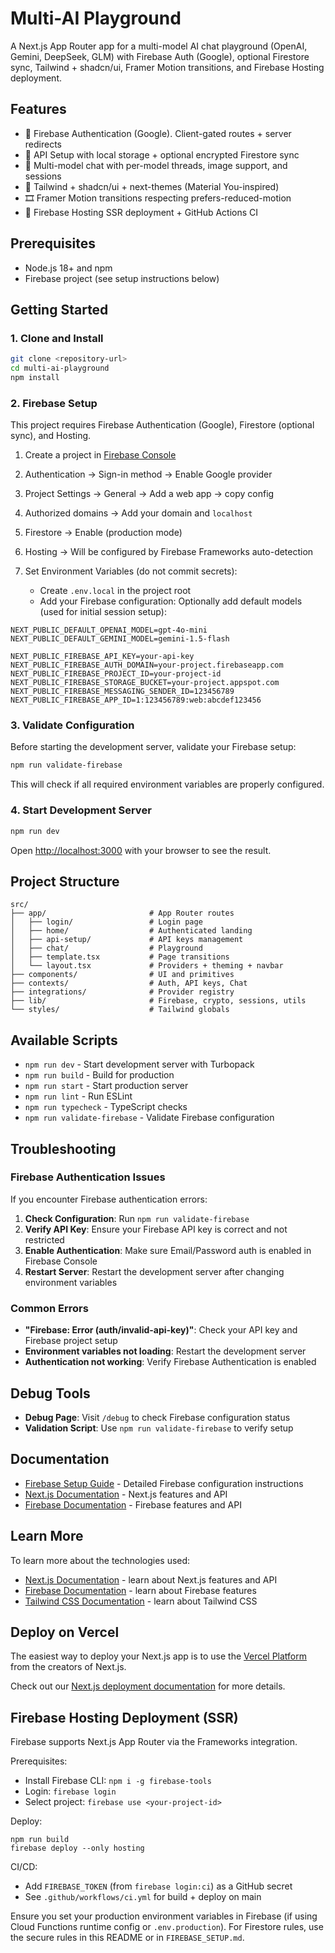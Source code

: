 # Multi-AI Playground

A Next.js App Router app for a multi-model AI chat playground (OpenAI, Gemini, DeepSeek, GLM) with Firebase Auth (Google), optional Firestore sync, Tailwind + shadcn/ui, Framer Motion transitions, and Firebase Hosting deployment.

## Features

- 🔐 Firebase Authentication (Google). Client-gated routes + server redirects
- 🔑 API Setup with local storage + optional encrypted Firestore sync
- 💬 Multi-model chat with per-model threads, image support, and sessions
- 🎨 Tailwind + shadcn/ui + next-themes (Material You-inspired)
- 🎞️ Framer Motion transitions respecting prefers-reduced-motion
- 🚀 Firebase Hosting SSR deployment + GitHub Actions CI

## Prerequisites

- Node.js 18+ and npm
- Firebase project (see setup instructions below)

## Getting Started

### 1. Clone and Install

```bash
git clone <repository-url>
cd multi-ai-playground
npm install
```

### 2. Firebase Setup

This project requires Firebase Authentication (Google), Firestore (optional sync), and Hosting.

1. Create a project in [Firebase Console](https://console.firebase.google.com/)
2. Authentication → Sign-in method → Enable Google provider
3. Project Settings → General → Add a web app → copy config
4. Authorized domains → Add your domain and `localhost`
5. Firestore → Enable (production mode)
6. Hosting → Will be configured by Firebase Frameworks auto-detection

4. Set Environment Variables (do not commit secrets):
   - Create `.env.local` in the project root
   - Add your Firebase configuration:
Optionally add default models (used for initial session setup):

```env
NEXT_PUBLIC_DEFAULT_OPENAI_MODEL=gpt-4o-mini
NEXT_PUBLIC_DEFAULT_GEMINI_MODEL=gemini-1.5-flash
```

```env
NEXT_PUBLIC_FIREBASE_API_KEY=your-api-key
NEXT_PUBLIC_FIREBASE_AUTH_DOMAIN=your-project.firebaseapp.com
NEXT_PUBLIC_FIREBASE_PROJECT_ID=your-project-id
NEXT_PUBLIC_FIREBASE_STORAGE_BUCKET=your-project.appspot.com
NEXT_PUBLIC_FIREBASE_MESSAGING_SENDER_ID=123456789
NEXT_PUBLIC_FIREBASE_APP_ID=1:123456789:web:abcdef123456
```

### 3. Validate Configuration

Before starting the development server, validate your Firebase setup:

```bash
npm run validate-firebase
```

This will check if all required environment variables are properly configured.

### 4. Start Development Server

```bash
npm run dev
```

Open [http://localhost:3000](http://localhost:3000) with your browser to see the result.

## Project Structure

```
src/
├── app/                       # App Router routes
│   ├── login/                 # Login page
│   ├── home/                  # Authenticated landing
│   ├── api-setup/             # API keys management
│   ├── chat/                  # Playground
│   ├── template.tsx           # Page transitions
│   └── layout.tsx             # Providers + theming + navbar
├── components/                # UI and primitives
├── contexts/                  # Auth, API keys, Chat
├── integrations/              # Provider registry
├── lib/                       # Firebase, crypto, sessions, utils
└── styles/                    # Tailwind globals
```

## Available Scripts

- `npm run dev` - Start development server with Turbopack
- `npm run build` - Build for production
- `npm run start` - Start production server
- `npm run lint` - Run ESLint
- `npm run typecheck` - TypeScript checks
- `npm run validate-firebase` - Validate Firebase configuration

## Troubleshooting

### Firebase Authentication Issues

If you encounter Firebase authentication errors:

1. **Check Configuration**: Run `npm run validate-firebase`
2. **Verify API Key**: Ensure your Firebase API key is correct and not restricted
3. **Enable Authentication**: Make sure Email/Password auth is enabled in Firebase Console
4. **Restart Server**: Restart the development server after changing environment variables

### Common Errors

- **"Firebase: Error (auth/invalid-api-key)"**: Check your API key and Firebase project setup
- **Environment variables not loading**: Restart the development server
- **Authentication not working**: Verify Firebase Authentication is enabled

## Debug Tools

- **Debug Page**: Visit `/debug` to check Firebase configuration status
- **Validation Script**: Use `npm run validate-firebase` to verify setup

## Documentation

- [Firebase Setup Guide](FIREBASE_SETUP.md) - Detailed Firebase configuration instructions
- [Next.js Documentation](https://nextjs.org/docs) - Next.js features and API
- [Firebase Documentation](https://firebase.google.com/docs) - Firebase features and API

## Learn More

To learn more about the technologies used:

- [Next.js Documentation](https://nextjs.org/docs) - learn about Next.js features and API
- [Firebase Documentation](https://firebase.google.com/docs) - learn about Firebase features
- [Tailwind CSS Documentation](https://tailwindcss.com/docs) - learn about Tailwind CSS

## Deploy on Vercel

The easiest way to deploy your Next.js app is to use the [Vercel Platform](https://vercel.com/new?utm_medium=default-template&filter=next.js&utm_source=create-next-app&utm_campaign=create-next-app-readme) from the creators of Next.js.

Check out our [Next.js deployment documentation](https://nextjs.org/docs/app/building-your-application/deploying) for more details.

## Firebase Hosting Deployment (SSR)

Firebase supports Next.js App Router via the Frameworks integration.

Prerequisites:
- Install Firebase CLI: `npm i -g firebase-tools`
- Login: `firebase login`
- Select project: `firebase use <your-project-id>`

Deploy:
```
npm run build
firebase deploy --only hosting
```

CI/CD:
- Add `FIREBASE_TOKEN` (from `firebase login:ci`) as a GitHub secret
- See `.github/workflows/ci.yml` for build + deploy on main

Ensure you set your production environment variables in Firebase (if using Cloud Functions runtime config or `.env.production`). For Firestore rules, use the secure rules in this README or in `FIREBASE_SETUP.md`.
